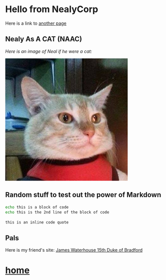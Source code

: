 # Hello from NealyCorp

Here is a link to [another page](./docs/test.md)


## Nealy As A CAT (NAAC)
*Here is an image of Neal if he were a cat:*

![alt text](./images/jimmie.jpeg "Neal As A Cat")



## Random stuff to test out the power of Markdown
```sh
echo this is a block of code
echo this is the 2nd line of the block of code
```

`this is an inline code quote`

## Pals

Here is my friend's site:
[James Waterhouse 15th Duke of Bradford](www.jameswaterhouse.net)



# [home](../index.md)
